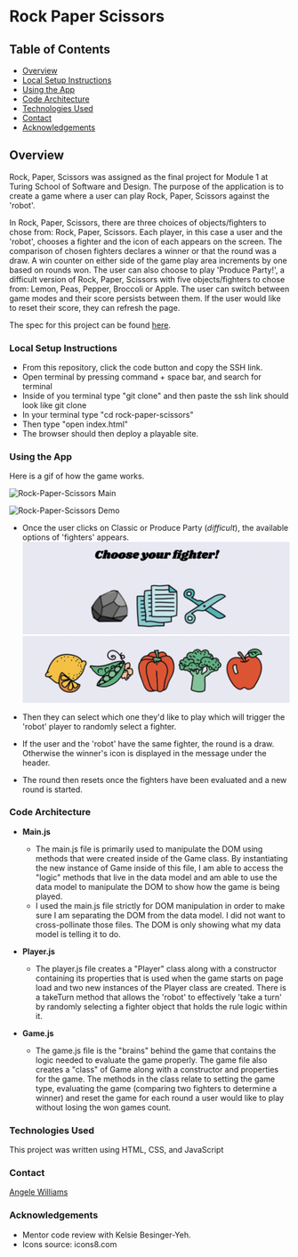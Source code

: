 # **Rock Paper Scissors**

## Table of Contents

* [Overview](#overview)
* [Local Setup Instructions](#local-setup-instructions)
* [Using the App](#using-the-app)
* [Code Architecture](#code-architecture)
* [Technologies Used](#technologies-Used)
* [Contact](#contact)
* [Acknowledgements](#acknowledgements)

## Overview

Rock, Paper, Scissors was assigned as the final project for Module 1 at Turing School of Software and Design. The purpose of the application is to create a game where a user can play Rock, Paper, Scissors  against the 'robot'.

In Rock, Paper, Scissors, there are three choices of objects/fighters to chose from: Rock, Paper, Scissors. Each player, in this case a user and the 'robot', chooses a fighter and the icon of each appears on the screen. The comparison of chosen fighters declares a winner or that the round was a draw. A win counter on either side of the game play area increments by one based on rounds won. The user can also choose to play 'Produce Party!', a difficult version of Rock, Paper, Scissors with five objects/fighters to chose from: Lemon, Peas, Pepper, Broccoli or Apple. The user can switch between game modes and their score persists between them. If the user would like to reset their score, they can refresh the page.

The spec for this project can be found [here](https://frontend.turing.edu/projects/module-1/rock-paper-scissors-solo.html).

### Local Setup Instructions

- From this repository, click the code button and copy the SSH link.
- Open terminal by pressing command + space bar, and search for terminal
- Inside of you terminal type "git clone" and then paste the ssh link should look like git clone
- In your terminal type "cd rock-paper-scissors"
- Then type "open index.html"
- The browser should then deploy a playable site.

### Using the App

Here is a gif of how the game works.

![Rock-Paper-Scissors Main](https://giphy.com/gifs/DDwLr9VW1O1hhL8o8T)

![Rock-Paper-Scissors Demo](https://media.giphy.com/media/DDwLr9VW1O1hhL8o8T/giphy.gif)


* Once the user clicks on Classic or Produce Party (_difficult_), the available options of 'fighters' appears.
   ![Classic - Rock Paper Scissors](assets/rock-paper-scissors.png)
   ![Difficult - Produce Party](assets/produce-party.png)

* Then they can select which one they'd like to play which will trigger the 'robot' player to randomly select a fighter.
* If the user and the 'robot' have the same fighter, the round is a draw. Otherwise the winner's icon is displayed in the message under the header.
* The round then resets once the fighters have been evaluated and a new round is started.

### Code Architecture

* **Main.js**
  * The main.js file is primarily used to manipulate the DOM using methods that were created inside of the Game class. By instantiating the new instance of Game inside of this file, I am able to access the "logic" methods that live in the data model and am able to use the data model to manipulate the DOM to show how the game is being played.
  * I used the main.js file strictly for DOM manipulation in order to make sure I am separating the DOM from the data model. I did not want to cross-pollinate those files. The DOM is only showing what my data model is telling it to do.

* **Player.js**
  * The player.js file creates a "Player" class along with a constructor containing its properties that is used when the game starts on page load and two new instances of the Player class are created. There is a takeTurn method that allows the 'robot' to effectively 'take a turn' by randomly selecting a fighter object that holds the rule logic within it.

* **Game.js**
  * The game.js file is the "brains" behind the game that contains the logic needed to evaluate the game properly. The game file also creates a "class" of Game along with a constructor and properties for the game. The methods in the class relate to setting the game type, evaluating the game (comparing two fighters to determine a winner) and reset the game for each round a user would like to play without losing the won games count.

### Technologies Used

This project was written using HTML, CSS, and JavaScript

### Contact

[Angele Williams](https://github.com/angelewilliams)

### Acknowledgements

* Mentor code review with Kelsie Besinger-Yeh.
* Icons source: icons8.com
